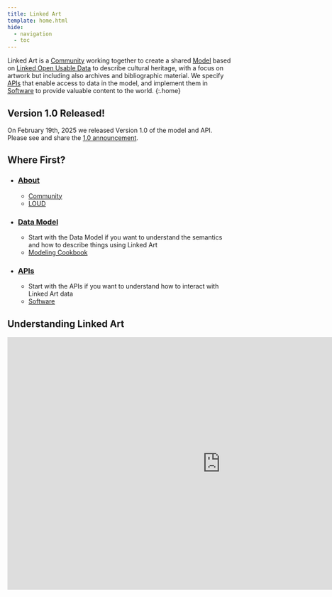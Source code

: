 ```yaml
---
title: Linked Art
template: home.html
hide:
  - navigation
  - toc
---
```


Linked Art is a [Community](/community/) working together to create a shared [Model](/model/) based on [Linked Open Usable Data](/loud/) to describe cultural heritage, with a focus on artwork but including also archives and bibliographic material. We specify [APIs](/api/) that enable access to data in the model, and implement them in [Software](/software/) to provide valuable content to the world.
{:.home}

## Version 1.0 Released!

On February 19th, 2025 we released Version 1.0 of the model and API. Please see and share the [1.0 announcement](/about/1.0/).


## Where First?

* ### [About](/about/)
    * [Community](/community/)
    * [LOUD](/loud/)

* ### [Data Model](/model/)
    * Start with the Data Model if you want to understand the semantics and how to describe things using Linked Art
    * [Modeling Cookbook](/cookbook/)

* ### [APIs](/api/)
    * Start with the APIs if you want to understand how to interact with Linked Art data
    * [Software](/software/)



## Understanding Linked Art

<div class="responsive-google-slides">
<iframe src="https://docs.google.com/presentation/d/e/2PACX-1vRHs915yQYFHdzFamJNOo5AmhMpn4YsPeIs73vz1oXsbfkm2FVoLwDg9EP3LkpNBQ/embed?start=false&loop=true&delayms=60000" frameborder="0" width="960" height="569" allowfullscreen="true" mozallowfullscreen="true" webkitallowfullscreen="true"></iframe>
</div>


